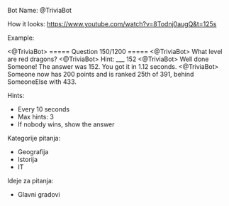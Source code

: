 Bot Name:
@TriviaBot

How it looks:
https://www.youtube.com/watch?v=8Todnj0augQ&t=125s


Example:

<@TriviaBot> ===== Question 150/1200 =====
<@TriviaBot> What level are red dragons?
<@TriviaBot> Hint: ___
<Someone> 152
<@TriviaBot> Well done Someone! The answer was 152. You got it in 1.12 seconds.
<@TriviaBot> Someone now has 200 points and is ranked 25th of 391, behind SomeoneElse with 433.




Hints:
- Every 10 seconds
- Max hints: 3
- If nobody wins, show the answer







Kategorije pitanja:
- Geografija
- Istorija
- IT



Ideje za pitanja:
- Glavni gradovi
